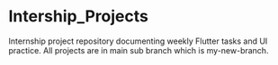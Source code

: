 # Intership_Projects
Internship project repository documenting weekly Flutter tasks and UI practice.
All projects are in main sub branch which is  my-new-branch. 
